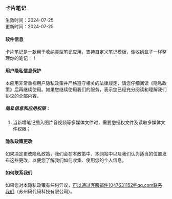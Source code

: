 ### 卡片笔记
生效时间：2024-07-25    
更新时间：2024-07-25

#### 软件信息

卡片笔记是一款用于收纳类型笔记应用，支持自定义笔记模板，像收纳盒子一样整理你的笔记！！

#### 用户隐私信息保护

本应用非常重视用户隐私政策并严格遵守相关的法律规定，请您仔细阅读《隐私政策》后再继续使用。如果您继续使用我们的服务，表示您已经充分阅读和理解我们协议的全部内容。

##### 隐私信息和应用权限：

1. 当新增笔记插入图片音视频等多媒体文件时，需要您授权文件及读取多媒体文件权限；

#### 隐私政策更改

如果决定更改隐私政策，我们会在本政策中、本网站中以及我们认为适当的位置发布这些更改，以便您了解我们如何收集、使用您的个人信息。

#### 如何联系我们

如果您对本隐私政策有任何异议，可以通过客服邮件1047631152@qq.com联系我们（苏州码代码科技有限公司）。
